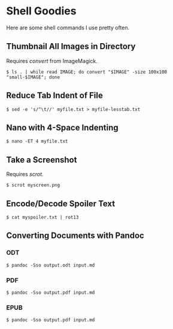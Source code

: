 # Shell Goodies

Here are some shell commands I use pretty often.

## Thumbnail All Images in Directory

Requires *convert* from ImageMagick.

	$ ls . | while read IMAGE; do convert "$IMAGE" -size 100x100 "small-$IMAGE"; done

## Reduce Tab Indent of File

	$ sed -e 's/^\t//' myfile.txt > myfile-lesstab.txt

## Nano with 4-Space Indenting

	$ nano -ET 4 myfile.txt

## Take a Screenshot

Requires *scrot*.

	$ scrot myscreen.png

## Encode/Decode Spoiler Text

	$ cat myspoiler.txt | rot13

## Converting Documents with Pandoc

### ODT

	$ pandoc -Sso output.odt input.md

### PDF

	$ pandoc -Sso output.pdf input.md

### EPUB

	$ pandoc -Sso output.pdf input.md
